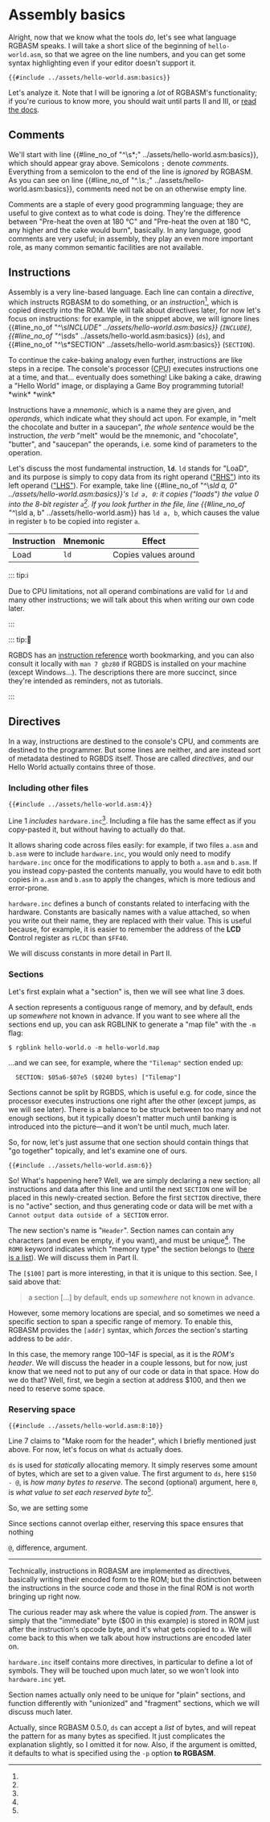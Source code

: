 # Assembly basics

Alright, now that we know what the tools *do*, let's see what language RGBASM speaks.
I will take a short slice of the beginning of `hello-world.asm`, so that we agree on the line numbers, and you can get some syntax highlighting even if your editor doesn't support it.

```rgbasm,linenos,start={{#line_no_of "" ../assets/hello-world.asm:basics}}
{{#include ../assets/hello-world.asm:basics}}
```

Let's analyze it.
Note that I will be ignoring a *lot* of RGBASM's functionality; if you're curious to know more, you should wait until parts II and III, or [read the docs](https://rgbds.gbdev.io/docs).

## Comments

We'll start with line {{#line_no_of "^\s*;" ../assets/hello-world.asm:basics}}, which should appear gray above.
Semicolons `;` denote *comments*.
Everything from a semicolon to the end of the line is *ignored* by RGBASM.
As you can see on line {{#line_no_of "^.*\s.*;" ../assets/hello-world.asm:basics}}, comments need not be on an otherwise empty line.

Comments are a staple of every good programming language; they are useful to give context as to what code is doing.
They're the difference between "Pre-heat the oven at 180 °C" and "Pre-heat the oven at 180 °C, any higher and the cake would burn", basically.
In any language, good comments are very useful; in assembly, they play an even more important role, as many common semantic facilities are not available.

## Instructions

Assembly is a very line-based language.
Each line can contain a *directive*, which instructs RGBASM to do something, or an *instruction*[^instr_directive], which is copied directly into the ROM.
We will talk about directives later, for now let's focus on instructions: for example, in the snippet above, we will ignore lines {{#line_no_of "^\s*INCLUDE" ../assets/hello-world.asm:basics}} (`INCLUDE`), {{#line_no_of "^\s*ds" ../assets/hello-world.asm:basics}} (`ds`), and {{#line_no_of "^\s*SECTION" ../assets/hello-world.asm:basics}} (`SECTION`).

To continue the cake-baking analogy even further, instructions are like steps in a recipe.
The console's processor (<abbr title="Central Processing Unit">CPU</abbr>) executes instructions one at a time, and that... eventually does something!
Like baking a cake, drawing a "Hello World" image, or displaying a Game Boy programming tutorial!
\*wink\* \*wink\*

Instructions have a *mnemonic*, which is a name they are given, and *operands*, which indicate what they should act upon.
For example, in "melt the chocolate and butter in a saucepan", *the whole sentence* would be the instruction, *the verb* "melt" would be the mnemonic, and "chocolate", "butter", and "saucepan" the operands, i.e. some kind of parameters to the operation.

Let's discuss the most fundamental instruction, **`ld`**.
`ld` stands for "LoaD", and its purpose is simply to copy data from its right operand (["<abbr title="Right-Hand Side">RHS</abbr>"](https://en.wikipedia.org/wiki/Sides_of_an_equation)) into its left operand (["<abbr title="Left-Hand Side">LHS</abbr>"](https://en.wikipedia.org/wiki/Sides_of_an_equation)).
For example, take line {{#line_no_of "^\s*ld a, 0" ../assets/hello-world.asm:basics}}'s `ld a, 0`: it copies ("loads") the value 0 into the 8-bit register `a`[^ld_imm_from].
If you look further in the file, line {{#line_no_of "^\s*ld a, b" ../assets/hello-world.asm}} has `ld a, b`, which causes the value in register `b` to be copied into register `a`.

Instruction | Mnemonic | Effect
------------|----------|----------------------
Load        | `ld`     | Copies values around

::: tip:ℹ️

Due to CPU limitations, not all operand combinations are valid for `ld` and many other instructions; we will talk about this when writing our own code later.

:::

::: tip:🤔

RGBDS has an [instruction reference](https://rgbds.gbdev.io/docs/v0.5.1/gbz80.7) worth bookmarking, and you can also consult it locally with `man 7 gbz80` if RGBDS is installed on your machine (except Windows...).
The descriptions there are more succinct, since they're intended as reminders, not as tutorials.

:::

## Directives

In a way, instructions are destined to the console's CPU, and comments are destined to the programmer.
But some lines are neither, and are instead sort of metadata destined to RGBDS itself.
Those are called *directives*, and our Hello World actually contains three of those.

### Including other files

```rgbasm,linenos
{{#include ../assets/hello-world.asm:4}}
```

Line 1 *includes* `hardware.inc`[^hw_inc_directives].
Including a file has the same effect as if you copy-pasted it, but without having to actually do that.

It allows sharing code across files easily: for example, if two files `a.asm` and `b.asm` were to include `hardware.inc`, you would only need to modify `hardware.inc` once for the modifications to apply to both `a.asm` and `b.asm`.
If you instead copy-pasted the contents manually, you would have to edit both copies in `a.asm` and `b.asm` to apply the changes, which is more tedious and error-prone.

`hardware.inc` defines a bunch of constants related to interfacing with the hardware.
Constants are basically names with a value attached, so when you write out their name, they are replaced with their value.
This is useful because, for example, it is easier to remember the address of the **LCD** **C**ontrol register as `rLCDC` than `$FF40`.

We will discuss constants in more detail in Part Ⅱ.

### Sections

Let's first explain what a "section" is, then we will see what line 3 does.

A section represents a contiguous range of memory, and by default, ends up *somewhere* not known in advance.
If you want to see where all the sections end up, you can ask RGBLINK to generate a "map file" with the `-m` flag:

```console
$ rgblink hello-world.o -m hello-world.map
```

...and we can see, for example, where the `"Tilemap"` section ended up:

```
  SECTION: $05a6-$07e5 ($0240 bytes) ["Tilemap"]
```

Sections cannot be split by RGBDS, which is useful e.g. for code, since the processor executes instructions one right after the other (except jumps, as we will see later).
There is a balance to be struck between too many and not enough sections, but it typically doesn't matter much until banking is introduced into the picture—and it won't be until much, much later.

So, for now, let's just assume that one section should contain things that "go together" topically, and let's examine one of ours.

```rgbasm,linenos,start=3
{{#include ../assets/hello-world.asm:6}}
```

So!
What's happening here?
Well, we are simply declaring a new section; all instructions and data after this line and until the next `SECTION` one will be placed in this newly-created section.
Before the first `SECTION` directive, there is no "active" section, and thus generating code or data will be met with a `Cannot output data outside of a SECTION` error.

The new section's name is "`Header`".
Section names can contain any characters (and even be empty, if you want), and must be unique[^sect_name].
The `ROM0` keyword indicates which "memory type" the section belongs to ([here is a list](https://rgbds.gbdev.io/docs/v0.5.2/rgbasm.5#SECTIONS)).
We will discuss them in Part Ⅱ.

The `[$100]` part is more interesting, in that it is unique to this section.
See, I said above that:

> a section \[...\] by default, ends up *somewhere* not known in advance.

However, some memory locations are special, and so sometimes we need a specific section to span a specific range of memory.
To enable this, RGBASM provides the `[addr]` syntax, which *forces* the section's starting address to be `addr`.

In this case, the memory range $100–$14F is special, as it is the *ROM's header*.
We will discuss the header in a couple lessons, but for now, just know that we need not to put any of our code or data in that space.
How do we do that?
Well, first, we begin a section at address $100, and then we need to reserve some space.

### Reserving space

```rgbasm,linenos,start=5
{{#include ../assets/hello-world.asm:8:10}}
```

Line 7 claims to "Make room for the header", which I briefly mentioned just above.
For now, let's focus on what `ds` actually does.

`ds` is used for *statically* allocating memory.
It simply reserves some amount of bytes, which are set to a given value.
The first argument to `ds`, here `$150 - @`, is *how many bytes to reserve*.
The second (optional) argument, here `0`, is *what value to set each reserved byte to*[^ds_pattern].

So, we are setting some

Since sections cannot overlap either, reserving this space ensures that nothing

`@`, difference, argument.

---

[^instr_directive]:
Technically, instructions in RGBASM are implemented as directives, basically writing their encoded form to the ROM; but the distinction between the instructions in the source code and those in the final ROM is not worth bringing up right now.

[^ld_imm_from]:
The curious reader may ask where the value is copied *from*. The answer is simply that the \"immediate\" byte ($00 in this example) is stored in ROM just after the instruction's opcode byte, and it's what gets copied to `a`.
We will come back to this when we talk about how instructions are encoded later on.

[^hw_inc_directives]:
`hardware.inc` itself contains more directives, in particular to define a lot of symbols.
They will be touched upon much later, so we won't look into `hardware.inc` yet.

[^sect_name]:
Section names actually only need to be unique for "plain" sections, and function differently with "unionized" and "fragment" sections, which we will discuss much later.

[^ds_pattern]:
Actually, since RGBASM 0.5.0, `ds` can accept a *list* of bytes, and will repeat the pattern for as many bytes as specified.
It just complicates the explanation slightly, so I omitted it for now.
Also, if the argument is omitted, it defaults to what is specified using the `-p` option **to RGBASM**.
